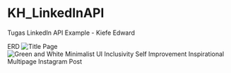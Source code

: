 # KH_LinkedInAPI
 Tugas LinkedIn API Example - Kiefe Edward

ERD
![Title Page](https://user-images.githubusercontent.com/102399957/170848726-1bc9ee85-1844-4ad7-9755-5b06011a6b60.jpg)
![Green and White Minimalist UI Inclusivity Self Improvement Inspirational Multipage Instagram Post](https://user-images.githubusercontent.com/102399957/170848757-beb41ee9-d06c-4ee6-8596-bbd035a07642.jpg)
